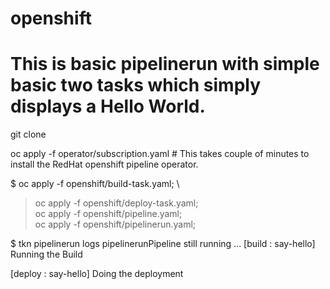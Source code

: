 # openshift
# This is basic pipelinerun with simple basic two tasks which simply displays a Hello World.

git clone 

oc apply -f operator/subscription.yaml	# This takes couple of minutes to install the RedHat openshift pipeline operator.

$ oc apply -f openshift/build-task.yaml; \
> oc apply -f openshift/deploy-task.yaml; \
> oc apply -f openshift/pipeline.yaml; \
> oc apply -f openshift/pipelinerun.yaml;

$ tkn pipelinerun logs pipelinerunPipeline still running ...
[build : say-hello] Running the Build

[deploy : say-hello] Doing the deployment
